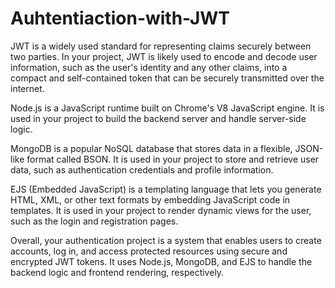 # Auhtentiaction-with-JWT
JWT is a widely used standard for representing claims securely between two parties. In your project, JWT is likely used to encode and decode user information, such as the user's identity and any other claims, into a compact and self-contained token that can be securely transmitted over the internet.

Node.js is a JavaScript runtime built on Chrome's V8 JavaScript engine. It is used in your project to build the backend server and handle server-side logic.

MongoDB is a popular NoSQL database that stores data in a flexible, JSON-like format called BSON. It is used in your project to store and retrieve user data, such as authentication credentials and profile information.

EJS (Embedded JavaScript) is a templating language that lets you generate HTML, XML, or other text formats by embedding JavaScript code in templates. It is used in your project to render dynamic views for the user, such as the login and registration pages.

Overall, your authentication project is a system that enables users to create accounts, log in, and access protected resources using secure and encrypted JWT tokens. It uses Node.js, MongoDB, and EJS to handle the backend logic and frontend rendering, respectively.
